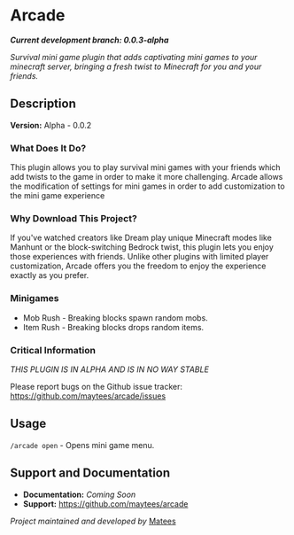 # Arcade

***Current development branch: 0.0.3-alpha***

_Survival mini game plugin that adds captivating mini games to your minecraft
server, bringing a fresh twist to Minecraft for you and your friends._

## Description

**Version:** Alpha - 0.0.2

### What Does It Do?

This plugin allows you to play survival mini games with your friends which add
twists to the game in order to make it more challenging. Arcade allows the
modification of settings for mini games in order to add customization to the
mini game experience

### Why Download This Project?

If you've watched creators like Dream play unique Minecraft modes like Manhunt
or the block-switching Bedrock twist, this plugin lets you enjoy those
experiences with friends. Unlike other plugins with limited player
customization, Arcade offers you the freedom to enjoy the experience exactly as
you prefer.

### Minigames

- Mob Rush - Breaking blocks spawn random mobs.
- Item Rush - Breaking blocks drops random items.

### Critical Information

_THIS PLUGIN IS IN ALPHA AND IS IN NO WAY STABLE_

Please report bugs on the Github issue tracker:
https://github.com/maytees/arcade/issues

## Usage

`/arcade open` - Opens mini game menu.

## Support and Documentation

- **Documentation:** _Coming Soon_
- **Support:** https://github.com/maytees/arcade

_Project maintained and developed by_ [Matees](https://github.com/maytees)
